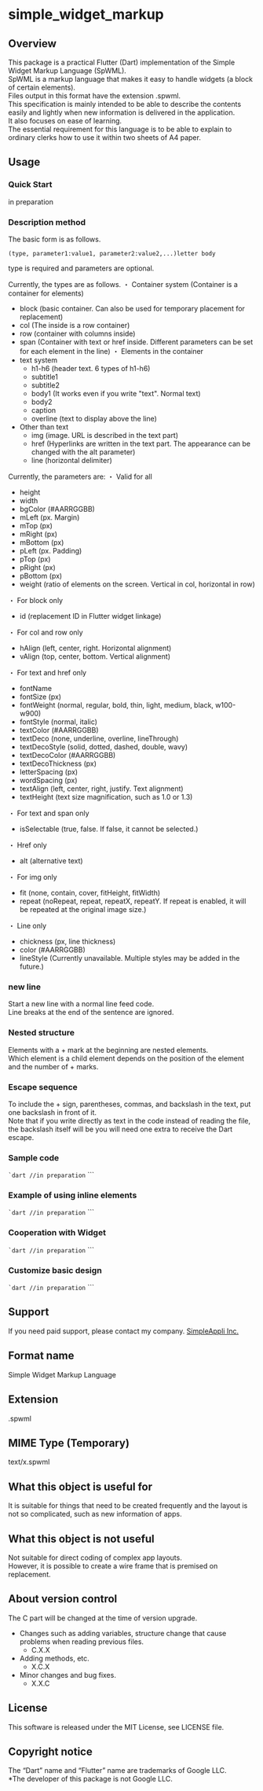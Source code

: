 # simple_widget_markup

## Overview
This package is a practical Flutter (Dart) implementation of the Simple Widget Markup Language (SpWML).  
SpWML is a markup language that makes it easy to handle widgets (a block of certain elements).  
Files output in this format have the extension .spwml.  
This specification is mainly intended to be able to describe the contents easily and lightly when new information is delivered in the application.  
It also focuses on ease of learning.  
The essential requirement for this language is to be able to explain to ordinary clerks how to use it within two sheets of A4 paper.  

## Usage
### Quick Start
in preparation

### Description method
The basic form is as follows.
```
(type, parameter1:value1, parameter2:value2,...)letter body
```
type is required and parameters are optional.  

Currently, the types are as follows.
・ Container system (Container is a container for elements)
- block (basic container. Can also be used for temporary placement for replacement)
- col (The inside is a row container)
- row (container with columns inside)
- span (Container with text or href inside. Different parameters can be set for each element in the line)
・ Elements in the container
- text system
  - h1-h6 (header text. 6 types of h1-h6)
  - subtitle1
  - subtitle2
  - body1 (It works even if you write "text". Normal text)
  - body2
  - caption
  - overline (text to display above the line)
- Other than text
  - img (image. URL is described in the text part)
  - href (Hyperlinks are written in the text part. The appearance can be changed with the alt parameter)
  - line (horizontal delimiter)

Currently, the parameters are:
・ Valid for all
- height
- width
- bgColor (#AARRGGBB)
- mLeft (px. Margin)
- mTop (px)
- mRight (px)
- mBottom (px)
- pLeft (px. Padding)
- pTop (px)
- pRight (px)
- pBottom (px)
- weight (ratio of elements on the screen. Vertical in col, horizontal in row)

・ For block only
- id (replacement ID in Flutter widget linkage)

・ For col and row only
- hAlign (left, center, right. Horizontal alignment)
- vAlign (top, center, bottom. Vertical alignment)

・ For text and href only
- fontName
- fontSize (px)
- fontWeight (normal, regular, bold, thin, light, medium, black, w100-w900)
- fontStyle (normal, italic)
- textColor (#AARRGGBB)
- textDeco (none, underline, overline, lineThrough)
- textDecoStyle (solid, dotted, dashed, double, wavy)
- textDecoColor (#AARRGGBB)
- textDecoThickness (px)
- letterSpacing (px)
- wordSpacing (px)
- textAlign (left, center, right, justify. Text alignment)
- textHeight (text size magnification, such as 1.0 or 1.3)

・ For text and span only
- isSelectable (true, false. If false, it cannot be selected.)

・ Href only
- alt (alternative text)

・ For img only
- fit (none, contain, cover, fitHeight, fitWidth)
- repeat (noRepeat, repeat, repeatX, repeatY. If repeat is enabled, it will be repeated at the original image size.)

・ Line only
- chickness (px, line thickness)
- color (#AARRGGBB)
- lineStyle (Currently unavailable. Multiple styles may be added in the future.)


### new line
Start a new line with a normal line feed code.  
Line breaks at the end of the sentence are ignored.

### Nested structure
Elements with a + mark at the beginning are nested elements.  
Which element is a child element depends on the position of the element and the number of + marks.

### Escape sequence
To include the + sign, parentheses, commas, and backslash in the text, put one backslash in front of it.  
Note that if you write directly as text in the code instead of reading the file,  
the backslash itself will be you will need one extra to receive the Dart escape.

### Sample code
`` `dart
//in preparation
`` ```

### Example of using inline elements
`` `dart
//in preparation
`` ```

### Cooperation with Widget
`` `dart
//in preparation
`` ```

### Customize basic design
`` `dart
//in preparation
`` ```

## Support
If you need paid support, please contact my company.
[SimpleAppli Inc.](https://simpleappli.com/en/index_en.html)

## Format name
Simple Widget Markup Language

## Extension
.spwml

## MIME Type (Temporary)
text/x.spwml

## What this object is useful for
It is suitable for things that need to be created frequently and the layout is not so complicated,
such as new information of apps.

## What this object is not useful
Not suitable for direct coding of complex app layouts.  
However, it is possible to create a wire frame that is premised on replacement.

## About version control
The C part will be changed at the time of version upgrade.
- Changes such as adding variables, structure change that cause problems when reading previous files.
  - C.X.X
- Adding methods, etc.
  - X.C.X
- Minor changes and bug fixes.
  - X.X.C

## License
This software is released under the MIT License, see LICENSE file.

## Copyright notice
The “Dart” name and “Flutter” name are trademarks of Google LLC.  
*The developer of this package is not Google LLC.